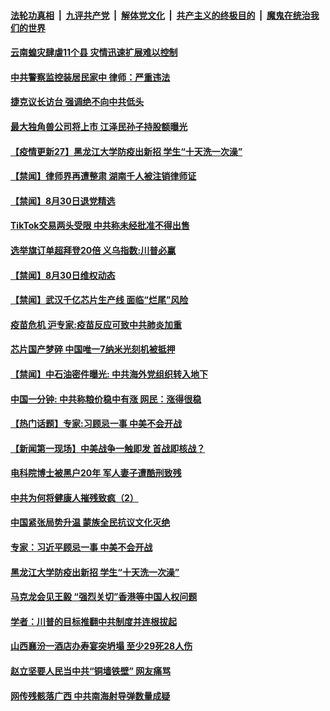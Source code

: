 

####  [法轮功真相](../../../../basic/blob/master/README.md?t=08311331) &nbsp;|&nbsp; [九评共产党](../../../../9ping.md/blob/master/README.md?t=08311331) &nbsp;|&nbsp; [解体党文化](../../../../jtdwh.md/blob/master/README.md?t=08311331)  &nbsp;|&nbsp; [共产主义的终极目的](../../../../gczydzjmd.md/blob/master/README.md?t=08311331) &nbsp;|&nbsp; [魔鬼在统治我们的世界](../../../../mgztzwmdsj.md/blob/master/README.md?t=08311331) 


#### [云南蝗灾肆虐11个县  灾情迅速扩展难以控制](../pages/prog204/a102930116.md?t=08311331) 

#### [中共警察监控装居民家中 律师：严重违法](../pages/prog204/a102930082.md?t=08311331) 

#### [捷克议长访台 强调绝不向中共低头](../pages/prog204/a102930077.md?t=08311331) 

#### [最大独角兽公司将上市 江泽民孙子持股额曝光](../pages/prog204/a102930072.md?t=08311331) 


#### [【疫情更新27】黑龙江大学防疫出新招 学生“十天洗一次澡”](../pages/prog204/a102924362.md?t=08311331) 

#### [【禁闻】律师界再遭整肃 湖南千人被注销律师证](../pages/prog204/a102930047.md?t=08311331) 

#### [【禁闻】8月30日退党精选](../pages/prog204/a102930041.md?t=08311331) 

#### [TikTok交易两头受限 中共称未经批准不得出售](../pages/prog204/a102930031.md?t=08311331) 

#### [选举旗订单超拜登20倍 义乌指数:川普必赢](../pages/prog204/a102929982.md?t=08311331) 

#### [【禁闻】8月30日维权动态](../pages/prog204/a102930021.md?t=08311331) 

#### [【禁闻】武汉千亿芯片生产线 面临“烂尾”风险](../pages/prog204/a102930009.md?t=08311331) 

#### [疫苗危机 沪专家:疫苗反应可致中共肺炎加重](../pages/prog204/a102929880.md?t=08311331) 

#### [芯片国产梦碎 中国唯一7纳米光刻机被抵押](../pages/prog204/a102929953.md?t=08311331) 

#### [【禁闻】中石油密件曝光: 中共海外党组织转入地下](../pages/prog204/a102929968.md?t=08311331) 

#### [中国一分钟: 中共称粮价稳中有涨 网民：涨得很稳](../pages/prog204/a102929874.md?t=08311331) 

#### [【热门话题】专家:习顾忌一事 中美不会开战](../pages/prog204/a102929783.md?t=08311331) 

#### [【新闻第一现场】中美战争一触即发 首战即核战？](../pages/prog204/a102929748.md?t=08311331) 

#### [电科院博士被黑户20年 军人妻子遭酷刑致残](../pages/prog204/a102929730.md?t=08311331) 

#### [中共为何将健康人摧残致疯（2）](../pages/prog204/a102929689.md?t=08311331) 

#### [中国紧张局势升温 蒙族全民抗议文化灭绝](../pages/prog204/a102929680.md?t=08311331) 

#### [专家：习近平顾忌一事 中美不会开战](../pages/prog204/a102929633.md?t=08311331) 

#### [黑龙江大学防疫出新招 学生“十天洗一次澡”](../pages/prog204/a102929615.md?t=08311331) 

#### [马克龙会见王毅 “强烈关切”香港等中国人权问题](../pages/prog204/a102929576.md?t=08311331) 

#### [学者：川普的目标推翻中共制度并连根拔起](../pages/prog204/a102929561.md?t=08311331) 

#### [山西襄汾一酒店办寿宴突坍塌 至少29死28人伤](../pages/prog204/a102929531.md?t=08311331) 

#### [赵立坚要人民当中共“铜墙铁壁” 网友痛骂](../pages/prog204/a102929455.md?t=08311331) 


#### [网传残骸落广西 中共南海射导弹数量成疑](../pages/prog204/a102929334.md?t=08311331) 

